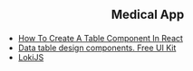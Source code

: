 
## <p align="center">Medical App<p>

  
- [How To Create A Table Component In React](https://www.youtube.com/watch?v=7L3C_y7L120)
- [Data table design components. Free UI Kit](https://www.figma.com/community/file/1021406552622495462)
- [LokiJS](https://techfort.github.io/LokiJS/)


